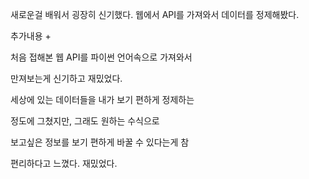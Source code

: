 새로운걸 배워서 굉장히 신기했다. 웹에서 API를 가져와서 데이터를 정제해봤다.

추가내용 +

처음 접해본 웹 API를 파이썬 언어속으로 가져와서

만져보는게 신기하고 재밌었다.

세상에 있는 데이터들을 내가 보기 편하게 정제하는 

정도에 그쳤지만, 그래도 원하는 수식으로

보고싶은 정보를 보기 편하게 바꿀 수 있다는게 참 

편리하다고 느꼈다. 재밌었다.